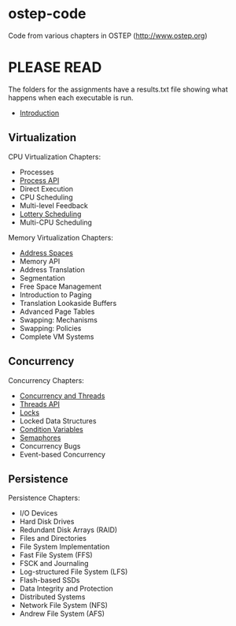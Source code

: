 # ostep-code
Code from various chapters in OSTEP (http://www.ostep.org)

# PLEASE READ
The folders for the assignments have a results.txt file showing what happens when each executable is run.

* [Introduction](https://github.com/christkaredes/IT-373-Spr1819-OSTEP/tree/master/ostep-code/intro)

## Virtualization

CPU Virtualization Chapters:
* Processes
* [Process API](https://github.com/christkaredes/IT-373-Spr1819-OSTEP/tree/master/ostep-code/cpu-api)
* Direct Execution
* CPU Scheduling
* Multi-level Feedback
* [Lottery Scheduling](https://github.com/christkaredes/IT-373-Spr1819-OSTEP/tree/master/ostep-code/cpu-sched-lottery)
* Multi-CPU Scheduling

Memory Virtualization Chapters:
* [Address Spaces](https://github.com/christkaredes/IT-373-Spr1819-OSTEP/tree/master/ostep-code/vm-intro)
* Memory API
* Address Translation
* Segmentation
* Free Space Management
* Introduction to Paging
* Translation Lookaside Buffers
* Advanced Page Tables
* Swapping: Mechanisms
* Swapping: Policies
* Complete VM Systems

## Concurrency

Concurrency Chapters:
* [Concurrency and Threads](https://github.com/christkaredes/IT-373-Spr1819-OSTEP/tree/master/ostep-code/threads-intro)
* [Threads API](https://github.com/christkaredes/IT-373-Spr1819-OSTEP/tree/master/ostep-code/threads-api)
* [Locks](https://github.com/christkaredes/IT-373-Spr1819-OSTEP/tree/master/ostep-code/threads-locks)
* Locked Data Structures
* [Condition Variables](https://github.com/christkaredes/IT-373-Spr1819-OSTEP/tree/master/ostep-code/threads-cv)
* [Semaphores](https://github.com/christkaredes/IT-373-Spr1819-OSTEP/tree/master/ostep-code/threads-sema)
* Concurrency Bugs
* Event-based Concurrency

## Persistence

Persistence Chapters:
* I/O Devices
* Hard Disk Drives
* Redundant Disk Arrays (RAID)
* Files and Directories
* File System Implementation
* Fast File System (FFS)
* FSCK and Journaling
* Log-structured File System (LFS)
* Flash-based SSDs
* Data Integrity and Protection
* Distributed Systems
* Network File System (NFS)
* Andrew File System (AFS)
